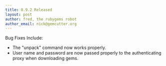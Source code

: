 ```yaml
---
title: 0.9.2 Released
layout: post
author: fred, the rubygems robot
author_email: nick@gemcutter.org
---
```


Bug Fixes Include:

* The "unpack" command now works properly.
* User name and password are now passed properly to the authenticating
  proxy when downloading gems.
